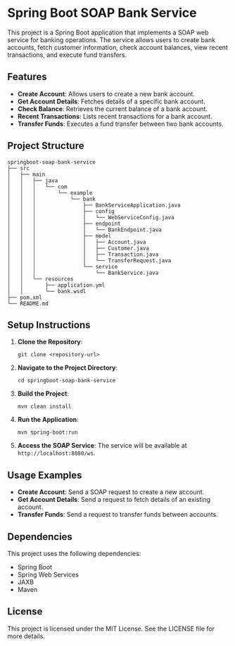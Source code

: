 # Spring Boot SOAP Bank Service

This project is a Spring Boot application that implements a SOAP web service for banking operations. The service allows users to create bank accounts, fetch customer information, check account balances, view recent transactions, and execute fund transfers.

## Features

- **Create Account**: Allows users to create a new bank account.
- **Get Account Details**: Fetches details of a specific bank account.
- **Check Balance**: Retrieves the current balance of a bank account.
- **Recent Transactions**: Lists recent transactions for a bank account.
- **Transfer Funds**: Executes a fund transfer between two bank accounts.

## Project Structure

```
springboot-soap-bank-service
├── src
│   ├── main
│   │   ├── java
│   │   │   └── com
│   │   │       └── example
│   │   │           └── bank
│   │   │               ├── BankServiceApplication.java
│   │   │               ├── config
│   │   │               │   └── WebServiceConfig.java
│   │   │               ├── endpoint
│   │   │               │   └── BankEndpoint.java
│   │   │               ├── model
│   │   │               │   ├── Account.java
│   │   │               │   ├── Customer.java
│   │   │               │   ├── Transaction.java
│   │   │               │   └── TransferRequest.java
│   │   │               └── service
│   │   │                   └── BankService.java
│   │   └── resources
│   │       ├── application.yml
│   │       └── bank.wsdl
├── pom.xml
└── README.md
```

## Setup Instructions

1. **Clone the Repository**: 
   ```
   git clone <repository-url>
   ```

2. **Navigate to the Project Directory**:
   ```
   cd springboot-soap-bank-service
   ```

3. **Build the Project**:
   ```
   mvn clean install
   ```

4. **Run the Application**:
   ```
   mvn spring-boot:run
   ```

5. **Access the SOAP Service**: The service will be available at `http://localhost:8080/ws`.

## Usage Examples

- **Create Account**: Send a SOAP request to create a new account.
- **Get Account Details**: Send a request to fetch details of an existing account.
- **Transfer Funds**: Send a request to transfer funds between accounts.

## Dependencies

This project uses the following dependencies:

- Spring Boot
- Spring Web Services
- JAXB
- Maven

## License

This project is licensed under the MIT License. See the LICENSE file for more details.